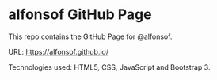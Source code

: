 # alfonsof GitHub Page

This repo contains the GitHub Page for @alfonsof.

URL: https://alfonsof.github.io/

Technologies used: HTML5, CSS, JavaScript and Bootstrap 3.
